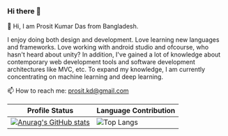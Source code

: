### Hi there 👋


👋 Hi, I am Prosit Kumar Das from Bangladesh.

I enjoy doing both design and development. Love learning new languages and frameworks. Love working with android studio and ofcourse, who hasn't heard about unity? In addition, I've gained a lot of knowledge about contemporary web development tools and software development architectures like MVC, etc. To expand my knowledge, I am currently concentrating on machine learning and deep learning.

📫 How to reach me: prosit.kd@gmail.com

| Profile Status | Language Contribution |
| --- | --- |
| [![Anurag's GitHub stats](https://github-readme-stats.vercel.app/api?username=PrositKD&show_icons=true&theme=transparent)](https://github.com/anuraghazra/github-readme-stats)  | ![Top Langs](https://github-readme-stats.vercel.app/api/top-langs/?username=PrositKD&theme=tokyonight) |
